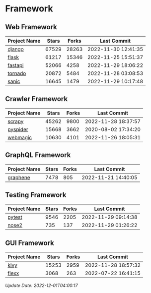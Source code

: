 # Framework

## Web Framework
| Project Name | Stars | Forks | Last Commit |
| ------------ | ----- | ----- | ----------- |
| [django](https://github.com/django/django) | 67529 | 28263 | 2022-11-30 12:41:35 |
| [flask](https://github.com/pallets/flask) | 61217 | 15346 | 2022-11-25 15:51:37 |
| [fastapi](https://github.com/tiangolo/fastapi) | 52066 | 4258 | 2022-11-29 18:06:22 |
| [tornado](https://github.com/tornadoweb/tornado) | 20872 | 5484 | 2022-11-28 03:08:53 |
| [sanic](https://github.com/sanic-org/sanic) | 16645 | 1479 | 2022-11-29 10:17:48 |

## Crawler Framework
| Project Name | Stars | Forks | Last Commit |
| ------------ | ----- | ----- | ----------- |
| [scrapy](https://github.com/scrapy/scrapy) | 45262 | 9800 | 2022-11-28 18:37:57 |
| [pyspider](https://github.com/binux/pyspider) | 15668 | 3662 | 2020-08-02 17:34:20 |
| [webmagic](https://github.com/code4craft/webmagic) | 10630 | 4101 | 2022-11-26 18:05:31 |

## GraphQL Framework
| Project Name | Stars | Forks | Last Commit |
| ------------ | ----- | ----- | ----------- |
| [graphene](https://github.com/graphql-python/graphene) | 7478 | 805 | 2022-11-21 14:40:05 |

## Testing Framework
| Project Name | Stars | Forks | Last Commit |
| ------------ | ----- | ----- | ----------- |
| [pytest](https://github.com/pytest-dev/pytest) | 9546 | 2205 | 2022-11-29 09:14:38 |
| [nose2](https://github.com/nose-devs/nose2) | 735 | 137 | 2022-11-29 01:26:22 |

## GUI Framework
| Project Name | Stars | Forks | Last Commit |
| ------------ | ----- | ----- | ----------- |
| [kivy](https://github.com/kivy/kivy) | 15253 | 2959 | 2022-11-28 18:57:32 |
| [flexx](https://github.com/flexxui/flexx) | 3068 | 263 | 2022-07-22 16:41:15 |

*Update Date: 2022-12-01T04:00:17*